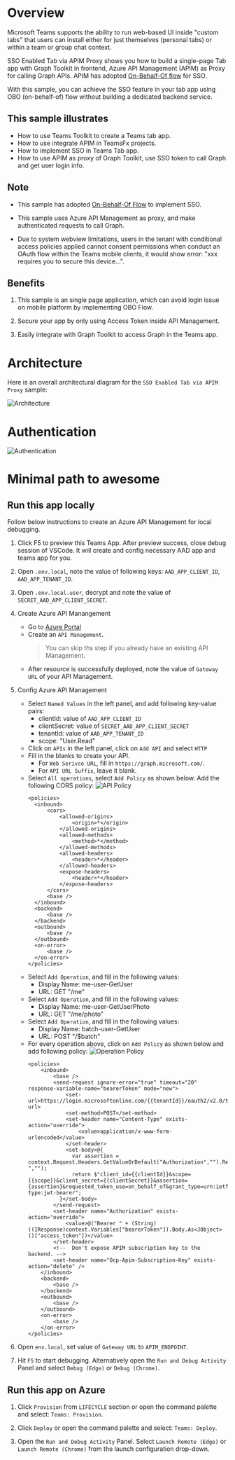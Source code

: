 # Overview

Microsoft Teams supports the ability to run web-based UI inside "custom tabs" that users can install either for just themselves (personal tabs) or within a team or group chat context.

SSO Enabled Tab via APIM Proxy shows you how to build a single-page Tab app with Graph Toolkit in frontend, Azure API Management (APIM) as Proxy for calling Graph APIs. APIM has adopted [On-Behalf-Of flow](https://learn.microsoft.com/en-us/azure/active-directory/develop/v2-oauth2-on-behalf-of-flow) for SSO.

With this sample, you can achieve the SSO feature in your tab app using OBO (on-behalf-of) flow without building a dedicated backend service.

## This sample illustrates

- How to use Teams Toolkit to create a Teams tab app.
- How to use integrate APIM in TeamsFx projects.
- How to implement SSO in Teams Tab app.
- How to use APIM as proxy of Graph Toolkit, use SSO token to call Graph and get user login info.

## Note
- This sample has adopted [On-Behalf-Of Flow](https://learn.microsoft.com/en-us/azure/active-directory/develop/v2-oauth2-on-behalf-of-flow) to implement SSO.

- This sample uses Azure API Management as proxy, and make authenticated requests to call Graph.

- Due to system webview limitations, users in the tenant with conditional access policies applied cannot consent permissions when conduct an OAuth flow within the Teams mobile clients, it would show error: "xxx requires you to secure this device...".

## Benefits

1. This sample is an single page application, which can avoid login issue on mobile platform by implementing OBO Flow.

1. Secure your app by only using Access Token inside API Management.

1. Easily integrate with Graph Toolkit to access Graph in the Teams app.

# Architecture

Here is an overall architectural diagram for the `SSO Enabled Tab via APIM Proxy` sample:

![Architecture](https://github.com/OfficeDev/TeamsFx-Samples/assets/63089166/a256f1ab-1b23-4264-9f0d-ed8ff45aea09)


# Authentication

![Authentication](https://github.com/OfficeDev/TeamsFx-Samples/assets/63089166/fe7ceb81-fe2f-4d12-9d87-8191edb9ba19)

# Minimal path to awesome

## Run this app locally

Follow below instructions to create an Azure API Management for local debugging.

1. Click F5 to preview this Teams App. After preview success, close debug session of VSCode. It will create and config necessary AAD app and teams app for you.

1. Open `.env.local`, note the value of following keys: `AAD_APP_CLIENT_ID`, `AAD_APP_TENANT_ID`.

1. Open `.env.local.user`, decrypt and note the value of `SECRET_AAD_APP_CLIENT_SECRET`.

1. Create Azure API Manangement

    - Go to [Azure Portal](https://ms.portal.azure.com/#home)
    - Create an `API Management`.
      > You can skip ths step if you already have an existing API Management.
    - After resource is successfully deployed, note the value of `Gateway URL` of your API Management.
    
1. Config Azure API Management
    - Select `Named Values` in the left panel, and add following key-value pairs:
      * clientId: value of `AAD_APP_CLIENT_ID`
      * clientSecret: value of `SECRET_AAD_APP_CLIENT_SECRET`
      * tenantId: value of `AAD_APP_TENANT_ID`
      * scope: "User.Read"
    - Click on `APIs` in the left panel, click on `Add API` and select `HTTP`
    - Fill in the blanks to create your API.
      * For `Web Serivce URL`, fill in `https://graph.microsoft.com/`.
      * For `API URL Suffix`, leave it blank.
    - Select `All operations`, select `Add Policy` as shown below. Add the following CORS policy:
     ![API Policy](https://github.com/OfficeDev/TeamsFx-Samples/assets/63089166/d39a8f4c-9aa3-4216-b053-086548d02782)
      ```
      <policies>
        <inbound>
            <cors>
                <allowed-origins>
                    <origin>*</origin>
                </allowed-origins>
                <allowed-methods>
                    <method>*</method>
                </allowed-methods>
                <allowed-headers>
                    <header>*</header>
                </allowed-headers>
                <expose-headers>
                    <header>*</header>
                </expose-headers>
            </cors>
            <base />
        </inbound>
        <backend>
            <base />
        </backend>
        <outbound>
            <base />
        </outbound>
        <on-error>
            <base />
        </on-error>
      </policies>
      ``` 
    - Select `Add Operation`, and fill in the following values:
      * Display Name: me-user-GetUser 
      * URL: GET "/me"
    - Select `Add Operation`, and fill in the following values:
      * Display Name: me-user-GetUserPhoto
      * URL: GET "/me/photo"
    - Select `Add Operation`, and fill in the following values:
      * Display Name: batch-user-GetUser
      * URL: POST "/$batch"
    - For every operation above, click on `Add Policy` as shown below and add following policy:
      ![Operation Policy](https://github.com/OfficeDev/TeamsFx-Samples/assets/63089166/a7ba5523-101a-4d93-98eb-79cfc167b656)
      ```
      <policies>
          <inbound>
              <base />
              <send-request ignore-error="true" timeout="20" response-variable-name="bearerToken" mode="new">
                  <set-url>https://login.microsoftonline.com/{{tenantId}}/oauth2/v2.0/token</set-url>
                  <set-method>POST</set-method>
                  <set-header name="Content-Type" exists-action="override">
                      <value>application/x-www-form-urlencoded</value>
                  </set-header>
                  <set-body>@{
                    var assertion = context.Request.Headers.GetValueOrDefault("Authorization","").Replace("Bearer ","");
                    return $"client_id={{clientId}}&scope={{scope}}&client_secret={{clientSecret}}&assertion={assertion}&requested_token_use=on_behalf_of&grant_type=urn:ietf:params:oauth:grant-type:jwt-bearer";
                }</set-body>
              </send-request>
              <set-header name="Authorization" exists-action="override">
                  <value>@("Bearer " + (String)((IResponse)context.Variables["bearerToken"]).Body.As<JObject>()["access_token"])</value>
              </set-header>
              <!--  Don't expose APIM subscription key to the backend. -->
              <set-header name="Ocp-Apim-Subscription-Key" exists-action="delete" />
          </inbound>
          <backend>
              <base />
          </backend>
          <outbound>
              <base />
          </outbound>
          <on-error>
              <base />
          </on-error>
      </policies>
      ```

1. Open `env.local`, set value of `Gateway URL` to `APIM_ENDPOINT`.

1. Hit `F5` to start debugging. Alternatively open the `Run and Debug Activity` Panel and select `Debug (Edge)` or `Debug (Chrome)`.

## Run this app on Azure
1. Click `Provision` from `LIFECYCLE` section or open the command palette and select: `Teams: Provision`.

1. Click `Deploy` or open the command palette and select: `Teams: Deploy`.

1. Open the `Run and Debug Activity` Panel. Select `Launch Remote (Edge)` or `Launch Remote (Chrome)` from the launch configuration drop-down.